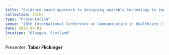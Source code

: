 ```yaml
---
title: "Evidence-based approach to designing wearable technology to improve patient-clinician communication"
collection: talks
type: "Presentation"
venue: "20th International Conference on Communication in Healthcare (ICCH)"
date: 2022-09-01
location: "Glasgow, Scotland"
---
```

Presenter: **Tabor Flickinger**